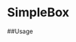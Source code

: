 SimpleBox
================

##Usage
	<link href="css/style.css" rel="stylesheet">
	<script src="http://ajax.googleapis.com/ajax/libs/jquery/1.9.1/jquery.min.js"></script>
	<script src="js/imagesloaded.js"></script>
	<script src="js/simpleBox.js"></script>
	<script>
		$(document).ready(function(){
		
			// Call simpleBox
			// $('.simpleBox').simpleBox();
			$.simpleBox();
		
		});
	</script>

	<ul class="simpleBox">

		<li>
			<header>
				Header Content
			</header>

			<img src="images/image-thumb-22.jpg" data-img="images/1.jpg" alt="" />

			<p>Lorem ipsum dolor sit amet.</p>

			<footer>
				Footer Content
			</footer>
		</li>
	</ul>

##License
SimpleBox is licensed under the GPL v2 license. (http://opensource.org/licenses/GPL-2.0)
